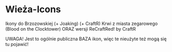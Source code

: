 # Wieża-Icons
Ikony do Brzozowskiej (+ Joaking) (+ CraftR) Krwi z miasta zegarowego (Blood on the Clocktower)
ORAZ wersji ReCraftRed!
by CraftR


UWAGA! Jest  to ogólnie publiczna BAZA ikon, więc te nieużyte też mogą się tu pojawić!
